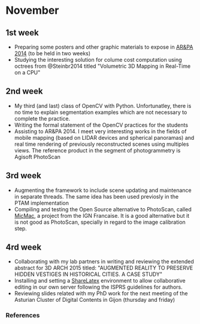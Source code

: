 November
========

1st week
--------

-   Preparing some posters and other graphic materials to expose in [AR&PA 2014](http://www.jcyl.es/web/jcyl/ARPA/es/Plantilla66y33/1267295103271/_/_/_)
    (to be held in two weeks)
-   Studying the interesting solution for colume cost computation using
    octrees from @Steinbr2014 titled "Volumetric 3D Mapping in Real-Time
    on a CPU"

2nd week
--------

-   My third (and last) class of OpenCV with Python. Unfortunatley,
    there is no time to explain segmentation examples which are not
    necessary to complete the practice.
-   Writing the formal statement of the OpenCV practices for the
    students
-   Assisting to AR&PA 2014. I meet very interesting works in the fields
    of mobile mapping (based on LIDAR devices and spherical panoramas)
    and real time rendering of previously reconstructed scenes using
    multiples views. The reference product in the segment of
    photogrammetry is Agisoft PhotoScan

3rd week
--------

-   Augmenting the framework to include scene updating and maintenance
    in separate threads. The same idea has been used previosly in the
    PTAM implementation
-   Compiling and testing the Open Source alternative to PhotoScan,
    called [MicMac](http://logiciels.ign.fr/?-Micmac,3-), a project from
    the IGN Francaise. It is a good alternative but it is not good as
    PhotoScan, specially in regard to the image calibration step.

4rd week
--------

-   Collaborating with my lab partners in writing and reviewing the
    extended abstract for 3D ARCH 2015 titled: "AUGMENTED REALITY TO
    PRESERVE HIDDEN VESTIGES IN HISTORICAL CITIES. A CASE STUDY"
-   Installing and setting a [ShareLatex](https://github.com/sharelatex)
    environment to allow collaborative editing in our own server
    following the ISPRS guidelines for authors.
-   Reviewing slides related with my PhD work for the next meeting of
    the Asturian Cluster of Digital Contents in Gijon (thursday and
    friday)

### References
